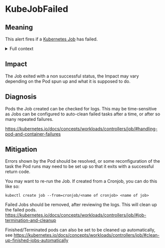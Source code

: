 # KubeJobFailed

## Meaning

This alert fires if a [Kubernetes Job](https://kubernetes.io/docs/concepts/workloads/controllers/job/) has failed.  

<details>
<summary>Full context</summary>

  These Jobs may be spawned by a [Kubernetes CronJob](https://kubernetes.io/docs/concepts/workloads/controllers/cron-jobs/), or created as one-off tasks. 

</details>

## Impact

The Job exited with a non successful status, the Impact may vary depending on the Pod spun up and what it is supposed to do. 

## Diagnosis

Pods the Job created can be checked for logs.  This may be time-sensitive as Jobs can be configured to auto-clean failed tasks after a time, or after so many repeated failures. 

https://kubernetes.io/docs/concepts/workloads/controllers/job/#handling-pod-and-container-failures

## Mitigation

Errors shown by the Pod should be resolved, or some reconfiguration of the task the Pod runs may need to be set up so that it exits with a successful return code. 

You may want to re-run the Job.  If created from a Cronjob, you can do this like so:
  
    kubectl create job --from=cronjob/<name of cronjob> <name of job>


Failed Jobs should be removed, after reviewing the logs.  This will clean up the failed pods.  https://kubernetes.io/docs/concepts/workloads/controllers/job/#job-termination-and-cleanup

Finished/Terminated pods can also be set to be cleaned up automatically, see https://kubernetes.io/docs/concepts/workloads/controllers/job/#clean-up-finished-jobs-automatically


